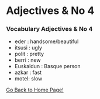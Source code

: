 # ​Adjectives & No 4

### Vocabulary Adjectives & No 4
* eder : handsome/beautiful
* itsusi : ugly
* polit : pretty
* berri : new
* Euskaldun : Basque person
* azkar : fast
* motel: slow

[ Go Back to Home Page!](..)
